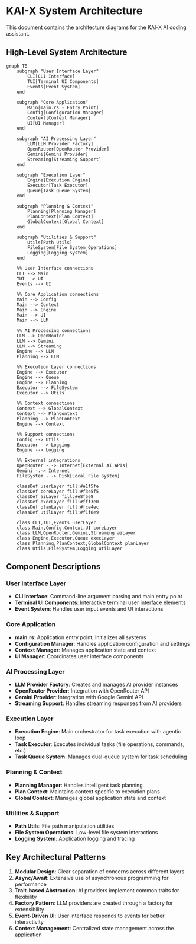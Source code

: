 # KAI-X System Architecture

This document contains the architecture diagrams for the KAI-X AI coding assistant.

## High-Level System Architecture

```mermaid
graph TB
    subgraph "User Interface Layer"
        CLI[CLI Interface]
        TUI[Terminal UI Components]
        Events[Event System]
    end
    
    subgraph "Core Application"
        Main[main.rs - Entry Point]
        Config[Configuration Manager]
        Context[Context Manager]
        UI[UI Manager]
    end
    
    subgraph "AI Processing Layer"
        LLM[LLM Provider Factory]
        OpenRouter[OpenRouter Provider]
        Gemini[Gemini Provider]
        Streaming[Streaming Support]
    end
    
    subgraph "Execution Layer"
        Engine[Execution Engine]
        Executor[Task Executor]
        Queue[Task Queue System]
    end
    
    subgraph "Planning & Context"
        Planning[Planning Manager]
        PlanContext[Plan Context]
        GlobalContext[Global Context]
    end
    
    subgraph "Utilities & Support"
        Utils[Path Utils]
        FileSystem[File System Operations]
        Logging[Logging System]
    end
    
    %% User Interface connections
    CLI --> Main
    TUI --> UI
    Events --> UI
    
    %% Core Application connections
    Main --> Config
    Main --> Context
    Main --> Engine
    Main --> UI
    Main --> LLM
    
    %% AI Processing connections
    LLM --> OpenRouter
    LLM --> Gemini
    LLM --> Streaming
    Engine --> LLM
    Planning --> LLM
    
    %% Execution Layer connections
    Engine --> Executor
    Engine --> Queue
    Engine --> Planning
    Executor --> FileSystem
    Executor --> Utils
    
    %% Context connections
    Context --> GlobalContext
    Context --> PlanContext
    Planning --> PlanContext
    Engine --> Context
    
    %% Support connections
    Config --> Utils
    Executor --> Logging
    Engine --> Logging
    
    %% External integrations
    OpenRouter -.-> Internet[External AI APIs]
    Gemini -.-> Internet
    FileSystem -.-> Disk[Local File System]
    
    classDef userLayer fill:#e1f5fe
    classDef coreLayer fill:#f3e5f5
    classDef aiLayer fill:#e8f5e8
    classDef execLayer fill:#fff3e0
    classDef planLayer fill:#fce4ec
    classDef utilLayer fill:#f1f8e9
    
    class CLI,TUI,Events userLayer
    class Main,Config,Context,UI coreLayer
    class LLM,OpenRouter,Gemini,Streaming aiLayer
    class Engine,Executor,Queue execLayer
    class Planning,PlanContext,GlobalContext planLayer
    class Utils,FileSystem,Logging utilLayer
```

## Component Descriptions

### User Interface Layer
- **CLI Interface**: Command-line argument parsing and main entry point
- **Terminal UI Components**: Interactive terminal user interface elements
- **Event System**: Handles user input events and UI interactions

### Core Application
- **main.rs**: Application entry point, initializes all systems
- **Configuration Manager**: Handles application configuration and settings
- **Context Manager**: Manages application state and context
- **UI Manager**: Coordinates user interface components

### AI Processing Layer
- **LLM Provider Factory**: Creates and manages AI provider instances
- **OpenRouter Provider**: Integration with OpenRouter API
- **Gemini Provider**: Integration with Google Gemini API
- **Streaming Support**: Handles streaming responses from AI providers

### Execution Layer
- **Execution Engine**: Main orchestrator for task execution with agentic loop
- **Task Executor**: Executes individual tasks (file operations, commands, etc.)
- **Task Queue System**: Manages dual-queue system for task scheduling

### Planning & Context
- **Planning Manager**: Handles intelligent task planning
- **Plan Context**: Maintains context specific to execution plans
- **Global Context**: Manages global application state and context

### Utilities & Support
- **Path Utils**: File path manipulation utilities
- **File System Operations**: Low-level file system interactions
- **Logging System**: Application logging and tracing

## Key Architectural Patterns

1. **Modular Design**: Clear separation of concerns across different layers
2. **Async/Await**: Extensive use of asynchronous programming for performance
3. **Trait-based Abstraction**: AI providers implement common traits for flexibility
4. **Factory Pattern**: LLM providers are created through a factory for extensibility
5. **Event-Driven UI**: User interface responds to events for better interactivity
6. **Context Management**: Centralized state management across the application